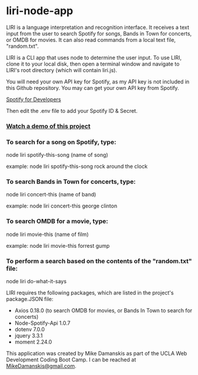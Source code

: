 # liri-node-app

LIRI is a language interpretation and recognition interface. It receives a text input from the user to search Spotify for songs, Bands in Town for concerts, or OMDB for movies. It can also read commands from a local text file, "random.txt". 

LIRI is a CLI app that uses node to determine the user input. To use LIRI, clone it to your local disk, then open a terminal window and navigate to LIRI's root directory (which will contain liri.js).

You will need your own API key for Spotify, as my API key is not included in this Github repository. You may can get your own API key from Spotify.

[Spotify for Developers](https://developer.spotify.com/my-applications/#!/login)

Then edit the .env file to add your Spotify ID & Secret.

### [Watch a demo of this project](https://drive.google.com/file/d/1KtmHhgqHD8-rvzD1EKxHdnMwQFIl64OL/view?usp=sharing)

### To search for a song on Spotify, type:
node liri spotify-this-song (name of song)

example:
node liri spotify-this-song rock around the clock

### To search Bands in Town for concerts, type:
node liri concert-this (name of band)

example:
node liri concert-this george clinton

### To search OMDB for a movie, type:
node liri movie-this (name of film)
 
example:
node liri movie-this forrest gump

### To perform a search based on the contents of the "random.txt" file:
node liri do-what-it-says

LIRI requires the following packages, which are listed in the project's package.JSON file:
* Axios 0.18.0 (to search OMDB for movies, or Bands In Town to search for concerts)
* Node-Spotify-Api 1.0.7
* dotenv 7.0.0
* jquery 3.3.1
* moment 2.24.0

This application was created by Mike Damanskis as part of the UCLA Web Development Coding Boot Camp. I can be reached at MikeDamanskis@gmail.com.
